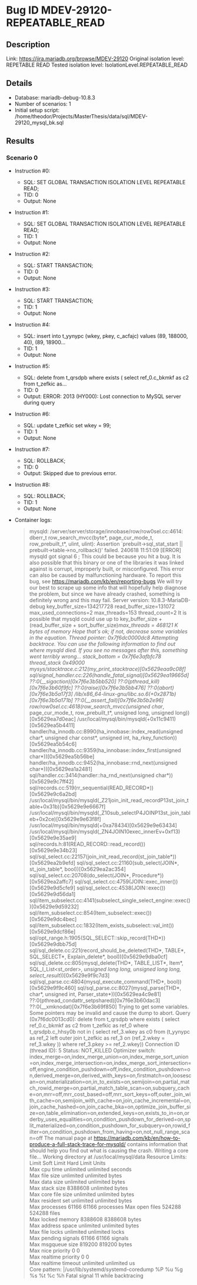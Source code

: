 # Bug ID MDEV-29120-REPEATABLE_READ

## Description

Link:                     https://jira.mariadb.org/browse/MDEV-29120
Original isolation level: REPETABLE READ
Tested isolation level:   IsolationLevel.REPEATABLE_READ


## Details
 * Database: mariadb-debug-10.8.3
 * Number of scenarios: 1
 * Initial setup script: /home/theodor/Projects/MasterThesis/data/sql/MDEV-29120_mysql_bk.sql

## Results
### Scenario 0
 * Instruction #0:
     - SQL:  SET GLOBAL TRANSACTION ISOLATION LEVEL REPEATABLE READ;
     - TID: 0
     - Output: None
 * Instruction #1:
     - SQL:  SET GLOBAL TRANSACTION ISOLATION LEVEL REPEATABLE READ;
     - TID: 1
     - Output: None
 * Instruction #2:
     - SQL:  START TRANSACTION;
     - TID: 0
     - Output: None
 * Instruction #3:
     - SQL:  START TRANSACTION;
     - TID: 1
     - Output: None
 * Instruction #4:
     - SQL:  insert into t_yynypc (wkey, pkey, c_acfajc) values (89, 188000, 40), (89, 18900...
     - TID: 1
     - Output: None
 * Instruction #5:
     - SQL:  delete from t_qrsdpb where exists ( select ref_0.c_bkmkf as c2 from t_zefkic as...
     - TID: 0
     - Output: ERROR: 2013 (HY000): Lost connection to MySQL server during query
 * Instruction #6:
     - SQL:  update t_zefkic set wkey = 99;
     - TID: 1
     - Output: None
 * Instruction #7:
     - SQL:  ROLLBACK;
     - TID: 0
     - Output: Skipped due to previous error.
 * Instruction #8:
     - SQL:  ROLLBACK;
     - TID: 1
     - Output: None

 * Container logs:
   > mysqld: /server/server/storage/innobase/row/row0sel.cc:4614: dberr_t row_search_mvcc(byte*, page_cur_mode_t, row_prebuilt_t*, ulint, ulint): Assertion `prebuilt->sql_stat_start || prebuilt->table->no_rollback()' failed.
   > 240618 11:51:09 [ERROR] mysqld got signal 6 ;
   > This could be because you hit a bug. It is also possible that this binary
   > or one of the libraries it was linked against is corrupt, improperly built,
   > or misconfigured. This error can also be caused by malfunctioning hardware.
   > To report this bug, see https://mariadb.com/kb/en/reporting-bugs
   > We will try our best to scrape up some info that will hopefully help
   > diagnose the problem, but since we have already crashed, 
   > something is definitely wrong and this may fail.
   > Server version: 10.8.3-MariaDB-debug
   > key_buffer_size=134217728
   > read_buffer_size=131072
   > max_used_connections=2
   > max_threads=153
   > thread_count=2
   > It is possible that mysqld could use up to 
   > key_buffer_size + (read_buffer_size + sort_buffer_size)*max_threads = 468121 K  bytes of memory
   > Hope that's ok; if not, decrease some variables in the equation.
   > Thread pointer: 0x7f6dc0000dc8
   > Attempting backtrace. You can use the following information to find out
   > where mysqld died. If you see no messages after this, something went
   > terribly wrong...
   > stack_bottom = 0x7f6e3afbfc78 thread_stack 0x49000
   > mysys/stacktrace.c:212(my_print_stacktrace)[0x5629eaa9c08f]
   > sql/signal_handler.cc:226(handle_fatal_signal)[0x5629ea19665d]
   > ??:0(__sigaction)[0x7f6e3b5bb520]
   > ??:0(pthread_kill)[0x7f6e3b60f9fc]
   > ??:0(raise)[0x7f6e3b5bb476]
   > ??:0(abort)[0x7f6e3b5a17f3]
   > /lib/x86_64-linux-gnu/libc.so.6(+0x2871b)[0x7f6e3b5a171b]
   > ??:0(__assert_fail)[0x7f6e3b5b2e96]
   > row/row0sel.cc:4618(row_search_mvcc(unsigned char*, page_cur_mode_t, row_prebuilt_t*, unsigned long, unsigned long))[0x5629ea7d0eac]
   > /usr/local/mysql/bin/mysqld(+0x11c9411)[0x5629ea5b4411]
   > handler/ha_innodb.cc:8990(ha_innobase::index_read(unsigned char*, unsigned char const*, unsigned int, ha_rkey_function))[0x5629ea5b54c6]
   > handler/ha_innodb.cc:9359(ha_innobase::index_first(unsigned char*))[0x5629ea5b56be]
   > handler/ha_innodb.cc:9452(ha_innobase::rnd_next(unsigned char*))[0x5629ea1a2481]
   > sql/handler.cc:3414(handler::ha_rnd_next(unsigned char*))[0x5629e9c7ff42]
   > sql/records.cc:519(rr_sequential(READ_RECORD*))[0x5629e9c6a2bd]
   > /usr/local/mysql/bin/mysqld(_Z21join_init_read_recordP13st_join_table+0x31b)[0x5629e9e6667f]
   > /usr/local/mysql/bin/mysqld(_Z10sub_selectP4JOINP13st_join_tableb+0x2ce)[0x5629e9e63f8f]
   > /usr/local/mysql/bin/mysqld(+0xa78434)[0x5629e9e63434]
   > /usr/local/mysql/bin/mysqld(_ZN4JOIN10exec_innerEv+0xf13)[0x5629e9e35ae9]
   > sql/records.h:81(READ_RECORD::read_record())[0x5629e9e34b23]
   > sql/sql_select.cc:22157(join_init_read_record(st_join_table*))[0x5629ea2b9efd]
   > sql/sql_select.cc:21160(sub_select(JOIN*, st_join_table*, bool))[0x5629ea2ac354]
   > sql/sql_select.cc:20708(do_select(JOIN*, Procedure*))[0x5629ea2affc7]
   > sql/sql_select.cc:4759(JOIN::exec_inner())[0x5629e9d5cfe9]
   > sql/sql_select.cc:4538(JOIN::exec())[0x5629e9d56da1]
   > sql/item_subselect.cc:4141(subselect_single_select_engine::exec())[0x5629e9d59232]
   > sql/item_subselect.cc:854(Item_subselect::exec())[0x5629e9dc4bec]
   > sql/item_subselect.cc:1832(Item_exists_subselect::val_int())[0x5629e9dcf86e]
   > sql/opt_range.h:1905(SQL_SELECT::skip_record(THD*))[0x5629e9dbb75d]
   > sql/sql_delete.cc:221(record_should_be_deleted(THD*, TABLE*, SQL_SELECT*, Explain_delete*, bool))[0x5629e9dba0cf]
   > sql/sql_delete.cc:805(mysql_delete(THD*, TABLE_LIST*, Item*, SQL_I_List<st_order>*, unsigned long long, unsigned long long, select_result*))[0x5629e9f9c7d3]
   > sql/sql_parse.cc:4804(mysql_execute_command(THD*, bool))[0x5629e9f9c460]
   > sql/sql_parse.cc:8027(mysql_parse(THD*, char*, unsigned int, Parser_state*))[0x5629ea4c9e81]
   > ??:0(pthread_condattr_setpshared)[0x7f6e3b60dac3]
   > ??:0(__xmknodat)[0x7f6e3b69f850]
   > Trying to get some variables.
   > Some pointers may be invalid and cause the dump to abort.
   > Query (0x7f6dc0013cd0): delete from t_qrsdpb where exists ( select ref_0.c_bkmkf as c2 from t_zefkic as ref_0 where t_qrsdpb.c_hhsy0b not in ( select ref_3.wkey as c0 from (t_yynypc as ref_2 left outer join t_zefkic as ref_3 on (ref_2.wkey = ref_3.wkey )) where ref_3.pkey >= ref_2.wkey))
   > Connection ID (thread ID): 5
   > Status: NOT_KILLED
   > Optimizer switch: index_merge=on,index_merge_union=on,index_merge_sort_union=on,index_merge_intersection=on,index_merge_sort_intersection=off,engine_condition_pushdown=off,index_condition_pushdown=on,derived_merge=on,derived_with_keys=on,firstmatch=on,loosescan=on,materialization=on,in_to_exists=on,semijoin=on,partial_match_rowid_merge=on,partial_match_table_scan=on,subquery_cache=on,mrr=off,mrr_cost_based=off,mrr_sort_keys=off,outer_join_with_cache=on,semijoin_with_cache=on,join_cache_incremental=on,join_cache_hashed=on,join_cache_bka=on,optimize_join_buffer_size=on,table_elimination=on,extended_keys=on,exists_to_in=on,orderby_uses_equalities=on,condition_pushdown_for_derived=on,split_materialized=on,condition_pushdown_for_subquery=on,rowid_filter=on,condition_pushdown_from_having=on,not_null_range_scan=off
   > The manual page at https://mariadb.com/kb/en/how-to-produce-a-full-stack-trace-for-mysqld/ contains
   > information that should help you find out what is causing the crash.
   > Writing a core file...
   > Working directory at /usr/local/mysql/data
   > Resource Limits:
   > Limit                     Soft Limit           Hard Limit           Units     
   > Max cpu time              unlimited            unlimited            seconds   
   > Max file size             unlimited            unlimited            bytes     
   > Max data size             unlimited            unlimited            bytes     
   > Max stack size            8388608              unlimited            bytes     
   > Max core file size        unlimited            unlimited            bytes     
   > Max resident set          unlimited            unlimited            bytes     
   > Max processes             61166                61166                processes 
   > Max open files            524288               524288               files     
   > Max locked memory         8388608              8388608              bytes     
   > Max address space         unlimited            unlimited            bytes     
   > Max file locks            unlimited            unlimited            locks     
   > Max pending signals       61166                61166                signals   
   > Max msgqueue size         819200               819200               bytes     
   > Max nice priority         0                    0                    
   > Max realtime priority     0                    0                    
   > Max realtime timeout      unlimited            unlimited            us        
   > Core pattern: |/usr/lib/systemd/systemd-coredump %P %u %g %s %t %c %h
   > Fatal signal 11 while backtracing
